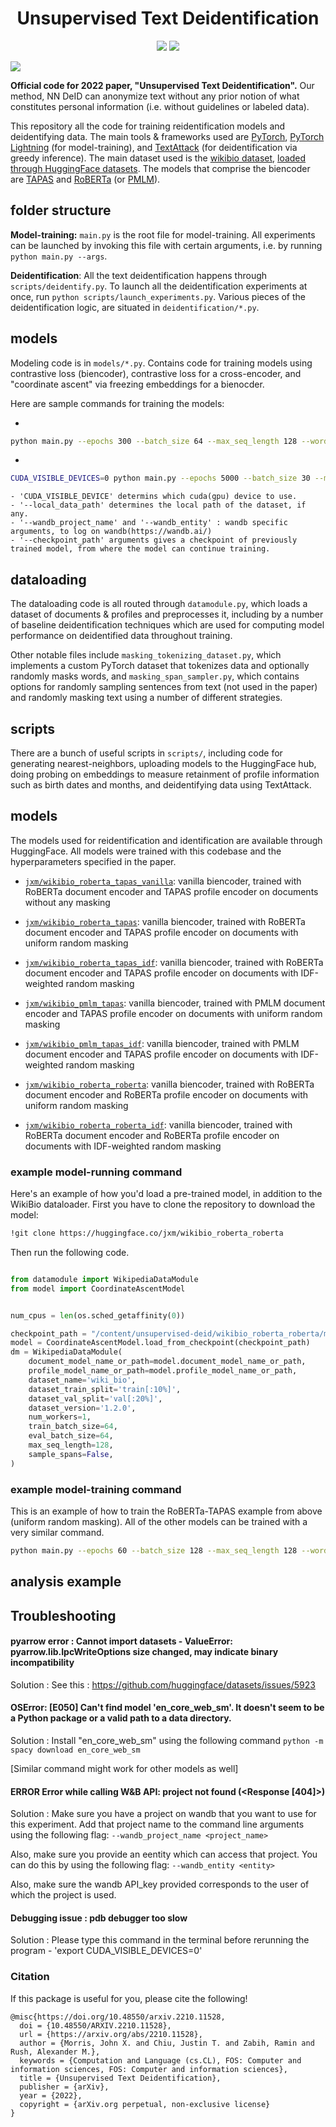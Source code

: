 <h1 align="center"> Unsupervised Text Deidentification </h1>

<p align="center">
  <img src="https://img.shields.io/badge/license-mit-blue.svg">
  <img src="https://img.shields.io/badge/python-3.6--3.8-blue">
</p>  

<img src="https://github.com/jxmorris12/unsupervised-deid/blob/master/overview.svg">


<b>Official code for 2022 paper, "Unsupervised Text Deidentification".</b> Our method, NN DeID can anonymize text without any prior notion of what constitutes personal information (i.e. without guidelines or labeled data). 

This repository all the code for training reidentification models and deidentifying data. The main tools & frameworks used are [PyTorch](https://pytorch.org/), [PyTorch Lightning](https://github.com/Lightning-AI/lightning) (for model-training), and [TextAttack](https://github.com/QData/TextAttack) (for deidentification via greedy inference). The main dataset used is the [wikibio dataset](https://rlebret.github.io/wikipedia-biography-dataset/), [loaded through HuggingFace datasets](https://huggingface.co/datasets/wiki_bio). The models that comprise the biencoder are [TAPAS](https://github.com/google-research/tapas) and [RoBERTa](https://ai.facebook.com/blog/roberta-an-optimized-method-for-pretraining-self-supervised-nlp-systems/) (or [PMLM](https://arxiv.org/abs/2004.11579)).


## folder structure

**Model-training:**
`main.py` is the root file for model-training. All experiments can be launched by invoking this file with certain arguments, i.e. by running `python main.py --args`.

**Deidentification**:
All the text deidentification happens through `scripts/deidentify.py`. To launch all the deidentification experiments at once, run `python scripts/launch_experiments.py`. Various pieces of the deidentification logic, are situated in `deidentification/*.py`.

## models

Modeling code is in `models/*.py`. Contains code for training models using contrastive loss (biencoder), contrastive loss for a cross-encoder, and "coordinate ascent" via freezing embeddings for a bienocder.

Here are sample commands for training the models:

- 
```bash
python main.py --epochs 300 --batch_size 64 --max_seq_length 128 --word_dropout_ratio 0.8 --word_dropout_perc -1.0 --document_model_name roberta --profile_model_name tapas --dataset_name "wiki_bio" --dataset_train_split="train[:100%]" --learning_rate 1e-4 --num_validations_per_epoch 1 --loss coordinate_ascent --e 3072 --label_smoothing 0.01
```

-
```bash
CUDA_VISIBLE_DEVICES=0 python main.py --epochs 5000 --batch_size 30 --max_seq_length 512 --word_dropout_ratio 0.0 --word_dropout_perc 0.0 --document_model_name roberta --profile_model_name tapas --local_data_path <INSERT VALUE>  --dataset_source parquet --dataset_train_split=train[:70%] --dataset_val_split=val[:15%] --learning_rate 1e-5 --num_validations_per_epoch 1 --loss coordinate_ascent --e 768 --label_smoothing 0.00 --wandb_project_name <INSERT VALUE> --wandb_entity <INSERT VALUE> --checkpoint_path <INSERT VALUE>
```
	- 'CUDA_VISIBLE_DEVICE' determins which cuda(gpu) device to use.
	- '--local_data_path' determines the local path of the dataset, if any.
	- '--wandb_project_name' and '--wandb_entity' : wandb specific arguments, to log on wandb(https://wandb.ai/)
	- '--checkpoint_path' arguments gives a checkpoint of previously trained model, from where the model can continue training.

## dataloading

The dataloading code is all routed through `datamodule.py`, which loads a dataset of documents & profiles and preprocesses it, including by a number of baseline deidentification techniques which are used for computing model performance on deidentified data throughout training. 

Other notable files include `masking_tokenizing_dataset.py`, which implements a custom PyTorch dataset that tokenizes data and optionally randomly masks words, and `masking_span_sampler.py`, which contains options for randomly sampling sentences from text (not used in the paper) and randomly masking text using a number of different strategies.

## scripts

There are a bunch of useful scripts in `scripts/`, including code for generating nearest-neighbors, uploading models to the HuggingFace hub, doing probing on embeddings to measure retainment of profile information such as birth dates and months, and deidentifying data using TextAttack.

## models

The models used for reidentification and identification are available through HuggingFace. All models were trained with this codebase and the hyperparameters specified in the paper.

- [`jxm/wikibio_roberta_tapas_vanilla`](https://huggingface.co/jxm/wikibio_roberta_tapas_vanilla): vanilla biencoder, trained with RoBERTa document encoder and TAPAS profile encoder on documents without any masking
- [`jxm/wikibio_roberta_tapas`](https://huggingface.co/jxm/wikibio_roberta_tapas): vanilla biencoder, trained with RoBERTa document encoder and TAPAS profile encoder on documents with uniform random masking
- [`jxm/wikibio_roberta_tapas_idf`](https://huggingface.co/jxm/wikibio_roberta_tapas_idf): vanilla biencoder, trained with RoBERTa document encoder and TAPAS profile encoder on documents with IDF-weighted random masking

- [`jxm/wikibio_pmlm_tapas`](https://huggingface.co/jxm/wikibio_pmlm_tapas): vanilla biencoder, trained with PMLM document encoder and TAPAS profile encoder on documents with uniform random masking
- [`jxm/wikibio_pmlm_tapas_idf`](https://huggingface.co/jxm/wikibio_pmlm_tapas_idf): vanilla biencoder, trained with PMLM document encoder and TAPAS profile encoder on documents with IDF-weighted random masking

- [`jxm/wikibio_roberta_roberta`](https://huggingface.co/jxm/wikibio_roberta_roberta): vanilla biencoder, trained with RoBERTa document encoder and RoBERTa profile encoder on documents with uniform random masking
- [`jxm/wikibio_roberta_roberta_idf`](https://huggingface.co/jxm/wikibio_roberta_roberta_idf): vanilla biencoder, trained with RoBERTa document encoder and RoBERTa profile encoder on documents with IDF-weighted random masking


### example model-running command

Here's an example of how you'd load a pre-trained model, in addition to the WikiBio dataloader. First you have to clone the repository to download the model:
```bash
!git clone https://huggingface.co/jxm/wikibio_roberta_roberta
```

Then run the following code.

```python

from datamodule import WikipediaDataModule
from model import CoordinateAscentModel


num_cpus = len(os.sched_getaffinity(0))

checkpoint_path = "/content/unsupervised-deid/wikibio_roberta_roberta/model.ckpt"
model = CoordinateAscentModel.load_from_checkpoint(checkpoint_path)
dm = WikipediaDataModule(
    document_model_name_or_path=model.document_model_name_or_path,
    profile_model_name_or_path=model.profile_model_name_or_path,
    dataset_name='wiki_bio',
    dataset_train_split='train[:10%]',
    dataset_val_split='val[:20%]',
    dataset_version='1.2.0',
    num_workers=1,
    train_batch_size=64,
    eval_batch_size=64,
    max_seq_length=128,
    sample_spans=False,
)
```

### example model-training command

This is an example of how to train the RoBERTa-TAPAS example from above (uniform random masking). All of the other models can be trained with a very similar command.

```bash
python main.py --epochs 60 --batch_size 128 --max_seq_length 128 --word_dropout_ratio 1.0 --word_dropout_perc -1.0 --document_model_name roberta --profile_model_name tapas --dataset_train_split="train[:100%]" --learning_rate 1e-4 --num_validations_per_epoch 1 --loss coordinate_ascent --e 3072 --label_smoothing 0.01
```

## analysis example

## Troubleshooting

#### pyarrow error : Cannot import datasets - ValueError: pyarrow.lib.IpcWriteOptions size changed, may indicate binary incompatibility

Solution : See this : https://github.com/huggingface/datasets/issues/5923

#### OSError: [E050] Can't find model 'en_core_web_sm'. It doesn't seem to be a Python package or a valid path to a data directory.

Solution : Install "en_core_web_sm" using the following command
```python -m spacy download en_core_web_sm```

[Similar command might work for other models as well]

#### ERROR Error while calling W&B API: project not found (<Response [404]>)

Solution : Make sure you have a project on wandb that you want to use for this experiment. Add that project name to the command line arguments using the following flag:
```--wandb_project_name <project_name>```

Also, make sure you provide an eentity which can access that project. You can do this by using the following flag:
```--wandb_entity <entity>```

Also, make sure the wandb API_key provided corresponds to the user of which the project is used.


#### Debugging issue : pdb debugger too slow

Solution : Please type this command in the terminal before rerunning the program - 'export CUDA_VISIBLE_DEVICES=0'

### Citation

If this package is useful for you, please cite the following!

```
@misc{https://doi.org/10.48550/arxiv.2210.11528,
  doi = {10.48550/ARXIV.2210.11528},
  url = {https://arxiv.org/abs/2210.11528},
  author = {Morris, John X. and Chiu, Justin T. and Zabih, Ramin and Rush, Alexander M.},
  keywords = {Computation and Language (cs.CL), FOS: Computer and information sciences, FOS: Computer and information sciences},
  title = {Unsupervised Text Deidentification},
  publisher = {arXiv},
  year = {2022}, 
  copyright = {arXiv.org perpetual, non-exclusive license}
}
```
